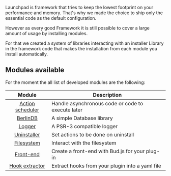 Launchpad is framework that tries to keep the lowest footprint on your performance and memory. That's why we made the choice to ship only the essential code as the default configuration.

However as every good Framework it is still possible to cover a large amount of usage by installing modules.

For that we created a system of libraries interacting with an installer Library in the framework code that makes the installation from each module you install automatically.

## Modules available

For the moment the all list of developed modules are the following:

| Module   | Description |
|:-------:|-------------|
| [Action scheduler](https://github.com/CrochetFeve0251/rocket-launcher-action-scheduler-take-off) | Handle asynchronous code or code to execute later|
|[BerlinDB](https://github.com/CrochetFeve0251/rocket-launcher-database)| A simple Database library |
|[Logger](https://github.com/CrochetFeve0251/rocket-launcher-logger-take-off) |A PSR-3 compatible logger|
|[Uninstaller](https://github.com/CrochetFeve0251/rocket-launcher-uninstaller-take-off) |Set actions to be done on uninstall|
|[Filesystem](https://github.com/CrochetFeve0251/rocket-launcher-filesystem-take-off)|Interact with the filesystem|
|[Front-end](https://github.com/CrochetFeve0251/rocket-launcher-front-take-off)|Create a front-end with Bud.js for your plug-in|
|[Hook extractor](https://github.com/CrochetFeve0251/rocket-launcher-hooks-extractor)|Extract hooks from your plugin into a yaml file|
